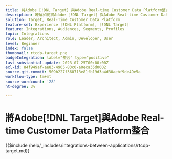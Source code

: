 ```yaml
---
title: 將Adobe [!DNL Target] 與Adobe Real-time Customer Data Platform整合
description: 瞭解如何將Adobe [!DNL Target] 與Adobe Real-time Customer Data Platform整合。
solution: Target, Real-Time Customer Data Platform
feature-set: Experience [!DNL Platform], [!DNL Target]
feature: Integrations, Audiences, Segments, Profiles
topic: Integrations
role: Leader, Architect, Admin, Developer, User
level: Beginner
index: false
thumbnail: rtcdp-target.png
badgeIntegration: label="整合" type="positive"
last-substantial-update: 2023-07-25T00:00:00Z
exl-id: 84f949af-ae83-4905-83c0-a0eca35d0002
source-git-commit: 509b227f360718e81fb19d3a4d30aebf9de49e5a
workflow-type: tm+mt
source-wordcount: '28'
ht-degree: 3%

---
```


# 將Adobe[!DNL Target]與Adobe Real-time Customer Data Platform整合

{{$include /help/_includes/integrations-between-applications/rtcdp-target.md}}
